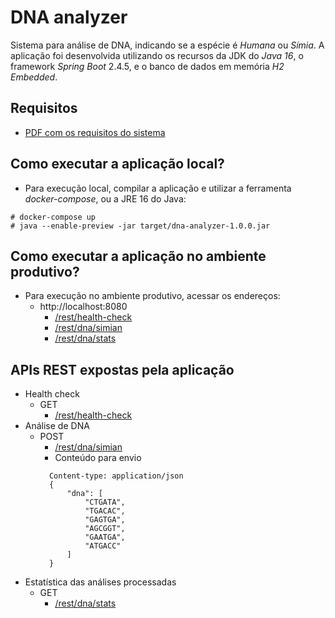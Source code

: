# DNA analyzer
Sistema para análise de DNA, indicando se a espécie é _Humana_ ou _Símia_.
A aplicação foi desenvolvida utilizando os recursos da JDK do *Java 16*, o framework *Spring Boot* 2.4.5, e o banco de dados em memória *H2 Embedded*.

## Requisitos
- [PDF com os requisitos do sistema](code-challenge-documentation.pdf)

## Como executar a aplicação local?
- Para execução local, compilar a aplicação e utilizar a ferramenta _docker-compose_, ou a JRE 16 do Java:
```
# docker-compose up
# java --enable-preview -jar target/dna-analyzer-1.0.0.jar
```
## Como executar a aplicação no ambiente produtivo?
- Para execução no ambiente produtivo, acessar os endereços:
    - http://localhost:8080
        - [/rest/health-check](http://localhost:8080/rest/health-check)
        - [/rest/dna/simian](http://localhost:8080/rest/dna/simian)
        - [/rest/dna/stats](http://localhost:8080/rest/dna/stats)
    
## APIs REST expostas pela aplicação
- Health check
    - GET
        - [/rest/health-check](http://localhost:8080/rest/health-check)
- Análise de DNA
    - POST
        - [/rest/dna/simian](http://localhost:8080/rest/dna/simian)
        - Conteúdo para envio
        ```
          Content-type: application/json
          {
              "dna": [
                  "CTGATA",
                  "TGACAC",
                  "GAGTGA",
                  "AGCGGT",
                  "GAATGA",
                  "ATGACC"
              ]
          }
      ```
- Estatística das análises processadas
    - GET
        - [/rest/dna/stats](http://localhost:8080/rest/dna/stats)
